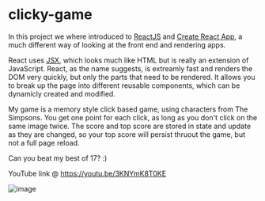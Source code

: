 # clicky-game

In this project we where introduced to [ReactJS](https://reactjs.org/) and [Create React App](https://facebook.github.io/create-react-app/), a much different way of looking at the front end and rendering apps.

React uses [JSX](https://reactjs.org/docs/introducing-jsx.html), which looks much like HTML but is really an extension of JavaScript. React, as the name suggests, is extreamly fast and renders the DOM very quickly, but only the parts that need to be rendered. It allows you to break up the page into different reusable components, which can be dynamicly created and modified.

My game is a memory style click based game, using characters from The Simpsons. You get one point for each click, as long as you don't click on the same image twice. The score and top score are stored in state and update as they are changed, so your top score will persist thruout the game, but not a full page reload.

Can you beat my best of 17? :)

YouTube link @ https://youtu.be/3KNYmK8T0KE

![image](https://user-images.githubusercontent.com/10904004/53711779-f8680700-3e00-11e9-8dc4-1bdc593a24a0.png)
